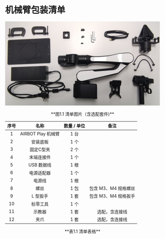 # 机械臂包装清单  
![alt text](img/img_v3_02a5_ffaa71d4-2897-4009-95e5-f9cfd921254g.jpg) 
  <center>**图1.1 清单图片（含选配套件)**</center>

| 序号  |        名称        | 数量 / 单位 |         备注         |
| :---: | :----------------: | :---------: | :------------------: |
|   1   | AIRBOT Play 机械臂 |    1 台     |                      |
|   2   |      安装底板      |    1 个     |                      |
|   3   |     固定C型夹      |    2 个     |                      |
|   4   |     末端连接件     |    1 个     |                      |
|   5   |     USB 数据线     |    1 根     |                      |
|   6   |     电源适配器     |    1 个     |                      |
|   7   |       电源线       |    1 根     |                      |
|   8   |        螺丝        |    1 包     | 包含 M3、M4 规格螺丝 |
|   9   |      L 型扳手      |    1 套     | 包含 M3、M4 规格扳手 |
|  10   |      标零工具      |    1 个     |                      |
|  11   |       示教器       |    1 套     |    选配，含连接线    |
|  12   |        夹爪        |    1 套     |    选配，含连接线    |
<center>**表1.1 清单表格**</center>
